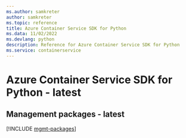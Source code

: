 ```yaml
---
ms.author: samkreter
author: samkreter
ms.topic: reference
title: Azure Container Service SDK for Python
ms.data: 11/02/2022
ms.devlang: python
description: Reference for Azure Container Service SDK for Python
ms.service: containerservice
---
```

# Azure Container Service SDK for Python - latest

## Management packages - latest
[!INCLUDE [mgmt-packages](container-service-mgmt-index.md)]
